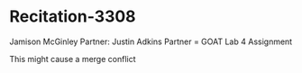 # Recitation-3308

Jamison McGinley
Partner: Justin Adkins
Partner = GOAT
Lab 4 Assignment




This might cause a merge conflict
